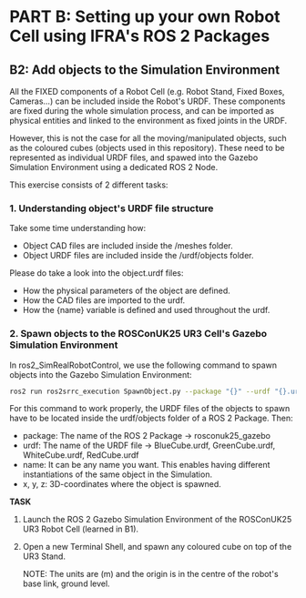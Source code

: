 # PART B: Setting up your own Robot Cell using IFRA's ROS 2 Packages

## B2: Add objects to the Simulation Environment

All the FIXED components of a Robot Cell (e.g. Robot Stand, Fixed Boxes, Cameras...) can be included inside the Robot's URDF. These components are fixed during the whole simulation process, and can be imported as physical entities and linked to the environment as fixed joints in the URDF.

However, this is not the case for all the moving/manipulated objects, such as the coloured cubes (objects used in this repository). These need to be represented as individual URDF files, and spawed into the Gazebo Simulation Environment using a dedicated ROS 2 Node. 

This exercise consists of 2 different tasks:

### 1. Understanding object's URDF file structure

Take some time understanding how:

- Object CAD files are included inside the /meshes folder.
- Object URDF files are included inside the /urdf/objects folder.

Please do take a look into the object.urdf files:

- How the physical parameters of the object are defined.
- How the CAD files are imported to the urdf.
- How the {name} variable is defined and used throughout the urdf.

### 2. Spawn objects to the ROSConUK25 UR3 Cell's Gazebo Simulation Environment

In ros2_SimRealRobotControl, we use the following command to spawn objects into the Gazebo Simulation Environment:

```bash
ros2 run ros2srrc_execution SpawnObject.py --package "{}" --urdf "{}.urdf" --name "{}" --x {} --y {} --z {}
```

For this command to work properly, the URDF files of the objects to spawn have to be located inside the urdf/objects folder of a ROS 2 Package. Then:

- package: The name of the ROS 2 Package -> rosconuk25_gazebo
- urdf: The name of the URDF file -> BlueCube.urdf, GreenCube.urdf, WhiteCube.urdf, RedCube.urdf
- name: It can be any name you want. This enables having different instantiations of the same object in the Simulation.
- x, y, z: 3D-coordinates where the object is spawned.

__TASK__

1. Launch the ROS 2 Gazebo Simulation Environment of the ROSConUK25 UR3 Robot Cell (learned in B1).
2. Open a new Terminal Shell, and spawn any coloured cube on top of the UR3 Stand. 

    NOTE: The units are (m) and the origin is in the centre of the robot's base link, ground level.
